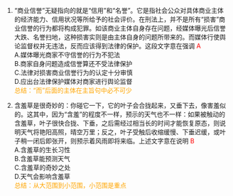 1. “商业信誉”无疑指向的就是“信用”和“名誉”。它是指社会公众对具体商业主体的经济能力、信用状况等所给予的社会评价。在刑法上，并不是所有“损害”商业信誉的行为都将构成犯罪。如该商业主体自身存在问题，经媒体曝光后信誉大跌、名誉扫地，这种损害实则是由主体自身的问题所带来的。而媒体行使舆论监督权并无违法，反而应该得到法律的保护。这段文字意在强调 <font color=red>A</font>  
    A.媒体曝光商家不守信誉的行为不犯法  
    B.商家自身问题造成信誉算还不受法律保护  
    C.法律对损害商业信誉行为的认定十分审慎  
    D.应出台法律保护媒体对商家进行舆论监督  
    <font color=orange>总结：“而”后面的主体在主旨句中必不可少</font>

2. 含羞草是很奇妙的：你碰它一下，它的叶子会合拢起来，又垂下去，像害羞似的。这其中，因为“含羞”的程度不一样，预示的天气也不一样：如果被触动的含羞草，叶子很快合拢、下垂，之后需经过相当长的时间才能恢复原态，则说明天气将艳阳高照，晴空万里；反之，叶子受触后收缩缓慢、下垂迟缓，或叶子稍一闭后即张开，则预示着风雨即将来临。上述文字意在说明 <font color=red>B</font>  
    A.含羞草的生长习性  
    B.含羞草能预测天气  
    C.含羞草的奇妙之处  
    D.天气会影响含羞草  
    <font color=orange>总结：从大范围到小范围，小范围是重点</font>
